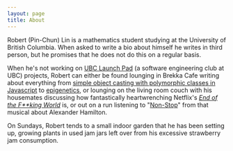 ```yaml
---
layout: page
title: About
---
```


Robert (Pin-Chun) Lin is a mathematics student studying at the University of British Columbia. When asked to write a bio about himself he writes in third person, but he promises that he does not do this on a regular basis.

When he's not working on [UBC Launch Pad](https://github.com/ubclaunchpad) (a software engineering club at UBC) projects, Robert can either be found lounging in Brekka Cafe writing about everything from [simple object casting with polymorphic classes in Javascript](https://bobheadxi.github.io/object-casting-in-javascript/) to [epigenetics](https://bobheadxi.github.io/unique-sequences/), or lounging on the living room couch with his housemates discussing how fantastically heartwrenching Netflix's [*End of the F\*\*king World*](http://www.imdb.com/title/tt6257970/) is, or out on a run listening to "[Non-Stop](https://www.youtube.com/watch?v=q9iLfPP4Ps8)" from that musical about Alexander Hamilton.

On Sundays, Robert tends to a small indoor garden that he has been setting up, growing plants in used jam jars left over from his excessive strawberry jam consumption.
